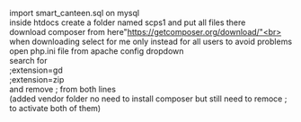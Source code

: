 import smart_canteen.sql on mysql<br>
inside htdocs create a folder named scps1 and put all files there
<br>
download composer from here"https://getcomposer.org/download/"<br>
when downloading select for me only instead for all users to avoid problems
<br>
open php.ini file from apache config dropdown<br>
search for  <br>;extension=gd
<br>;extension=zip <br> and remove ; from both lines
<br>(added vendor folder no need to install composer but still need to remoce ; to activate both of them)
